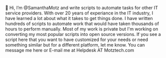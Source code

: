 👋 Hi, I’m @SamanthaMotz and write scripts to automate tasks for other IT service providers. With over 20 years of experiance in the IT industry, I have learned a lot about what it takes to get things done. I have written hundreds of scripts to automate work that would have taken thousands of hours to perform manually. Most of my work is private but I'm working on converting my most popular scripts into open source versions. If you see a script here that you want to have customized for your needs or need something similar but for a different platform, let me know. You can message me here or E-mail me at Helpdesk AT Motztech.com



